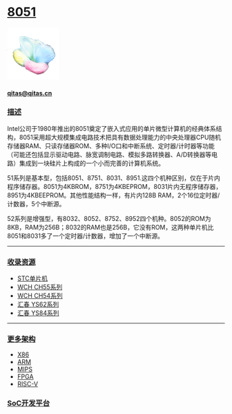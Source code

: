 ﻿# [8051](https://github.com/sochub/8051)
[![sites](SoC/SoC.png)](http://www.qitas.cn) 
####  qitas@qitas.cn
### [描述](https://github.com/sochub/8051/wiki) 

Intel公司于1980年推出的8051奠定了嵌入式应用的单片微型计算机的经典体系结构，8051采用超大规模集成电路技术把具有数据处理能力的中央处理器CPU随机存储器RAM、只读存储器ROM、多种I/O口和中断系统、定时器/计时器等功能（可能还包括显示驱动电路、脉宽调制电路、模拟多路转换器、A/D转换器等电路）集成到一块硅片上构成的一个小而完善的计算机系统。

51系列是基本型，包括8051、8751、8031、8951.这四个机种区别，仅在于片内程序储存器。8051为4KBROM，8751为4KBEPROM，8031片内无程序储存器，8951为4KBEEPROM。其他性能结构一样，有片内128B RAM，2个16位定时器/计数器，5个中断源。

52系列是增强型，有8032、8052、8752、8952四个机种。8052的ROM为8KB，RAM为256B；8032的RAM也是256B，它没有ROM，这两种单片机比8051和8031多了一个定时器/计数器，增加了一个中断源。

---

### [收录资源](https://github.com/sochub/8051)

* [STC单片机](https://github.com/sochub/STC)
* [WCH CH55系列](https://github.com/sochub/CH55)
* [WCH CH54系列](https://github.com/sochub/CH54)
* [汇春 YS62系列](https://github.com/sochub/YS62F0132)
* [汇春 YS84系列](https://github.com/sochub/YS84)

---

### [更多架构](https://github.com/sochub)

* [X86](https://github.com/sochub/X86)
* [ARM](https://github.com/sochub/ARM)
* [MIPS](https://github.com/sochub/MIPS)
* [FPGA](https://github.com/sochub/FPGA)
* [RISC-V](https://github.com/sochub/RISC-V)

###  [SoC开发平台](http://www.qitas.cn)   

